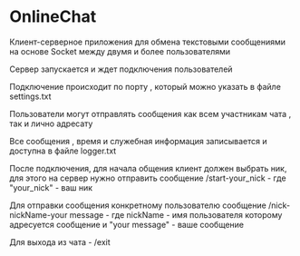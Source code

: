 # OnlineChat
Клиент-серверное приложения для обмена текстовыми сообщениями на основе Socket между двумя и более пользователями

Сервер запускается и ждет подключения пользователей

Подключение происходит по порту , который можно указать в файле settings.txt

Пользователи могут отправлять сообщения как всем участникам чата , так и лично адресату

Все сообщения , время и служебная информация записывается и доступна в файле logger.txt

После подключения, для начала общения клиент должен выбрать ник, для этого на сервер нужно отправить сообщение /start-your_nick - где "your_nick" - ваш ник

Для отправки сообщения конкретному пользователю сообщение /nick-nickName-your message - где nickName - имя пользователя которому адресуется сообщение и "your message" - ваше сообщение

Для выхода из чата - /exit
